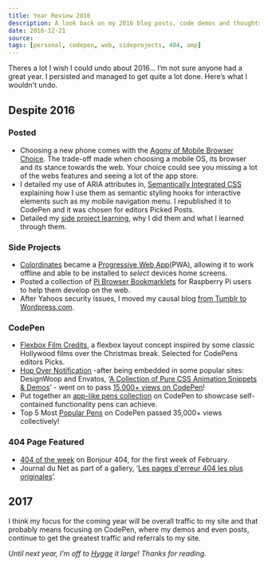 ```yaml
---
title: Year Review 2016
description: A look back on my 2016 blog posts, code demos and thoughts on the last 12 months of the web
date: 2016-12-21
source: 
tags: [personal, codepen, web, sideprojects, 404, amp]
---
```

Theres a lot I wish I could undo about 2016… I’m not sure anyone had a great year. I persisted and managed to get quite a lot done. Here’s what I wouldn't undo.

## Despite 2016

### Posted
* Choosing a new phone comes with the [Agony of Mobile Browser Choice](http://www.paulfosterdesign.co.uk/blog/mobile-browser-choice/). The trade-off made when choosing a mobile OS, its browser and its stance towards the web. Your choice could see you missing a lot of the webs features and seeing a lot of the app store.
* I detailed my use of ARIA attributes in, [Semantically Integrated CSS](http://www.paulfosterdesign.co.uk/blog/semantically-integrated-css/) explaining how I use them as semantic styling hooks for interactive elements such as my mobile navigation menu. I republished it to CodePen and it was chosen for editors Picked Posts.
* Detailed my [side project learning](http://www.paulfosterdesign.co.uk/blog/side-project-learning/), why I did them and what I learned through them.

### Side Projects
* [Colordinates](https://plfstr.github.io/colordinates/) became a [Progressive Web App](https://en.wikipedia.org/wiki/Progressive_web_app)(PWA), allowing it to work offline and able to be installed to _select_ devices home screens.
* Posted a collection of [Pi Browser Bookmarklets](https://paulfosterdesign.wordpress.com/2016/01/13/pi-browser-bookmarklets/) for Raspberry Pi users to help them develop on the web.
* After Yahoos security issues, I moved my causal blog [from Tumblr to Wordpress.com](https://paulfosterdesign.wordpress.com/2016/12/17/paulfosterdesign-on-wordpress-com/).

### CodePen
* [Flexbox Film Credits](http://www.paulfosterdesign.co.uk/blog/flexbox-film-credits/), a flexbox layout concept inspired by some classic Hollywood films over the Christmas break. Selected for CodePens editors Picks.
* [Hop Over Notification](http://www.paulfosterdesign.co.uk/blog/hop-over-navigation/) -after being embedded in some popular sites: DesignWoop and Envatos, ‘[A Collection of Pure CSS Animation Snippets & Demos](http://marketblog.envato.com/whats-hot/pure-css-animation-snippets/)’ - went on to pass [15,000+ views on CodePen](http://www.paulfosterdesign.co.uk/blog/10k-hop-over-views/)!
* Put together an [app-like pens collection](https://codepen.io/plfstr/post/pen-apps-collection) on CodePen to showcase self-contained functionality pens can achieve.
* Top 5 Most [Popular Pens](https://codepen.io/plfstr/pens/popular/) on CodePen passed 35,000+ views collectively!

### 404 Page Featured
* [404 of the week](http://www.bonjour404.fr/post/138469844000/paul-foster-design) on Bonjour 404, for the first week of February. 
* <span lang="fr">Journal du Net<span> as part of a gallery, ‘<span lang="fr">[Les pages d'erreur 404 les plus originales](http://www.journaldunet.com/ebusiness/le-net/1099712-les-pages-d-erreur-404-les-plus-originales/1173398-paul-foster-design)<span>’.

## 2017

I think my focus for the coming year will be overall traffic to my site and that probably means focusing on CodePen, where my demos and even posts, continue to get the greatest traffic and referrals to my site.

_Until next year, I’m off to [Hygge](http://www.bbc.co.uk/news/magazine-34345791) it large! Thanks for reading._